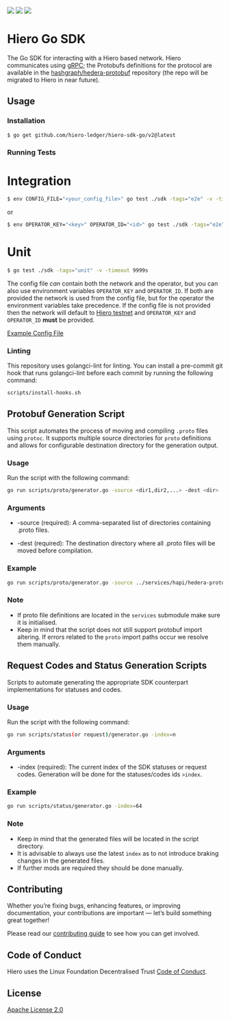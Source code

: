 ![](https://img.shields.io/github/v/tag/hiero-ledger/hiero-sdk-go)
![](https://img.shields.io/github/go-mod/go-version/hiero-ledger/hiero-sdk-go)
[![](https://godoc.org/github.com/hiero-ledger/hiero-sdk-go/v2?status.svg)](http://godoc.org/github.com/hiero-project/hiero-sdk-go/v2)

# Hiero Go SDK

The Go SDK for interacting with a Hiero based network.
Hiero communicates using [gRPC](https://grpc.io);
the Protobufs definitions for the protocol are available in the [hashgraph/hedera-protobuf](https://github.com/hashgraph/hedera-protobuf) repository (the repo will be migrated to Hiero in near future).

## Usage

### Installation

```sh
$ go get github.com/hiero-ledger/hiero-sdk-go/v2@latest
```

### Running Tests

# Integration

```bash
$ env CONFIG_FILE="<your_config_file>" go test ./sdk -tags="e2e" -v -timeout 9999s
```

or

```bash
$ env OPERATOR_KEY="<key>" OPERATOR_ID="<id>" go test ./sdk -tags="e2e" -timeout 9999s
```

# Unit

```bash
$ go test ./sdk -tags="unit" -v -timeout 9999s
```

The config file _can_ contain both the network and the operator, but you can also
use environment variables `OPERATOR_KEY` and `OPERATOR_ID`. If both are provided
the network is used from the config file, but for the operator the environment variables
take precedence. If the config file is not provided then the network will default to [Hiero testnet](https://docs.hedera.com/hedera/getting-started/introduction)
and `OPERATOR_KEY` and `OPERATOR_ID` **must** be provided.

[Example Config File](./client-config-with-operator.json)

### Linting

This repository uses golangci-lint for linting. You can install a pre-commit git hook that runs golangci-lint before each commit by running the following command:

```sh
scripts/install-hooks.sh
```

## Protobuf Generation Script

This script automates the process of moving and compiling `.proto` files using `protoc`. It supports multiple source directories for `proto` definitions and allows for configurable destination directory for the generation output.

### Usage

Run the script with the following command:

```sh
go run scripts/proto/generator.go -source <dir1,dir2,...> -dest <dir>
```

### Arguments

-   -source (required): A comma-separated list of directories containing .proto files.

-   -dest (required): The destination directory where all .proto files will be moved before compilation.

### Example

```sh
go run scripts/proto/generator.go -source ../services/hapi/hedera-protobufs/services/state,../services/hapi/hedera-protobufs/services/auxiliary -dest ../services/hapi/hedera-protobufs/services

```

### Note

-   If proto file definitions are located in the `services` submodule make sure it is initialised.
-   Keep in mind that the script does not still support protobuf import altering. If errors related to
    the `proto` import paths occur we resolve them manually.

## Request Codes and Status Generation Scripts

Scripts to automate generating the appropriate SDK counterpart implementations for statuses and codes. 

### Usage

Run the script with the following command:

```sh
go run scripts/status(or request)/generator.go -index=n
```

### Arguments

-   -index (required): The current index of the SDK statuses or request codes. Generation will be done for the statuses/codes ids `>index`.

### Example

```sh
go run scripts/status/generator.go -index=64

```

### Note

-   Keep in mind that the generated files will be located in the script directory.
-   It is advisable to always use the latest `index` as to not introduce braking changes in the generated files.
-   If further mods are required they should be done manually.

## Contributing

Whether you’re fixing bugs, enhancing features, or improving documentation, your contributions are important — let’s build something great together!

Please read our [contributing guide](https://github.com/hiero-ledger/.github/blob/main/CONTRIBUTING.md) to see how you can get involved.

## Code of Conduct

Hiero uses the Linux Foundation Decentralised Trust [Code of Conduct](https://www.lfdecentralizedtrust.org/code-of-conduct).

## License

[Apache License 2.0](LICENSE)
